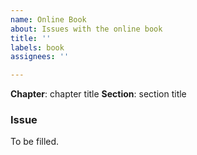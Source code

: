 ```yaml
---
name: Online Book
about: Issues with the online book
title: ''
labels: book
assignees: ''

---
```


**Chapter**: chapter title
**Section**: section title

### Issue

To be filled.
